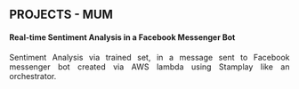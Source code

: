 ## PROJECTS - MUM
#### Real-time Sentiment Analysis in a Facebook Messenger Bot
<p align="justify">
Sentiment Analysis via trained set, in a message sent to Facebook messenger bot created via AWS lambda using Stamplay like an orchestrator.
</p>

